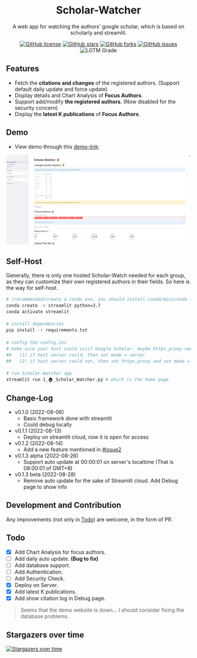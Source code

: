 <h1 align="center">
  Scholar-Watcher
</h1>

<p align="center">
  A web app for watching the authors' google scholar, which is based on scholarly and streamlit.
</p>

<p align="center">
<a href="https://github.com/QGrain/Scholar-Watcher/blob/main/LICENSE"><img alt="GitHub license" src="https://img.shields.io/github/license/QGrain/Scholar-Watcher"></a>
<a href="https://github.com/QGrain/Scholar-Watcher/stargazers"><img alt="GitHub stars" src="https://img.shields.io/github/stars/QGrain/Scholar-Watcher"></a>
<a href="https://github.com/QGrain/Scholar-Watcher/network"><img alt="GitHub forks" src="https://img.shields.io/github/forks/QGrain/Scholar-Watcher"></a>
<a href="https://github.com/QGrain/Scholar-Watcher/issues"><img alt="GitHub issues" src="https://img.shields.io/github/issues/QGrain/Scholar-Watcher"></a>
  <img alt="LGTM Grade" src="https://img.shields.io/lgtm/grade/python/github/QGrain/Scholar-Watcher">
</p>


## Features

- Fetch the **citations and changes** of the registered authors. (Support default daily update and force update)
- Display details and Chart Analysis of **Focus Authors**.
- Support add/modify **the registered authors**. (Now disabled for the security concern)
- Display the **latest K publications** of **Focus Authors**.

## Demo

- View demo through this [demo-link](https://qgrain-scholar-watcher-1--scholar-watcher-holt9c.streamlitapp.com/):

<img src="https://raw.githubusercontent.com/QGrain/picgo-bed/main/figure-2022/202208062119477.png"/>

## Self-Host

Generally, there is only one hosted Scholar-Watch needed for each group, as they can customize their own registered authors in their fields. So here is the way for self-host.

```bash
# (recommended)create a conda env, you should install conda/miniconda first
conda create -n streamlit python=3.7
conda activate streamlit

# install dependencies
pip install -r requirements.txt

# config the config.ini
# make sure your host could visit Google Scholar. maybe https_proxy needed.
##   (1) if host server could, then set mode = server
##   (2) if host server could not, then set https_proxy and set mode = local

# run Scholar-Watcher app
streamlit run 1_🏠_Scholar_Watcher.py # which is the home page
```

## Change-Log
- v0.1.0 (2022-08-06)
  - Basic framework done with streamlit
  - Could debug locally
- v0.1.1 (2022-08-13)
  - Deploy on streamlit cloud, now it is open for access
- v0.1.2 (2022-08-14)
  - Add a new feature mentioned in [#issue2](https://github.com/QGrain/Scholar-Watcher/issues/2)
- v0.1.3 alpha (2022-08-26)
  - Support auto update at 00:00:01 on server's localtime (That is 08:00:01 of GMT+8)
- v0.1.3 beta (2022-08-28)
  - Remove auto update for the sake of Streamlit cloud. Add Debug page to show info

## Development and Contribution

Any improvements (not only in [Todo](#Todo)) are welcome, in the form of PR.

## Todo

- [x] Add Chart Analysis for focus authors.
- [ ] Add daily auto update. **(Bug to fix)**
- [ ] Add database support.
- [ ] Add Authentication.
- [ ] Add Security Check.
- [x] Deploy on Server.
- [x] Add latest K publications.
- [x] Add show citation log in Debug page.

> Seems that the demo website is down... I should consider fixing the database problems.

## Stargazers over time

[![Stargazers over time](https://starchart.cc/QGrain/Scholar-Watcher.svg)](https://starchart.cc/QGrain/Scholar-Watcher)

